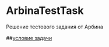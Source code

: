 # ArbinaTestTask
Решение тестового задания от Арбина

##[условие задачи](https://p.arbina.com/sp4817wxn5A4eMFAI7)
